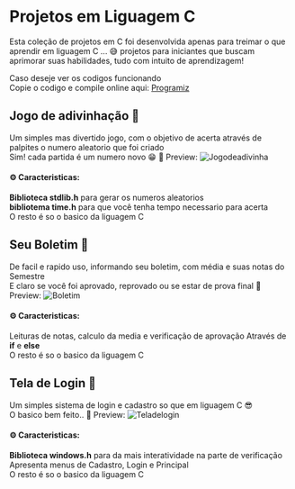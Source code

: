 # Projetos em Liguagem C
Esta coleção de projetos em C foi desenvolvida apenas para treimar o que aprendir em liguagem C ... 😅 projetos para iniciantes que buscam aprimorar suas habilidades, tudo com intuito de aprendizagem! <br>

Caso deseje ver os codigos funcionando <br>
Copie o codigo e compile online aqui: <a href="https://www.programiz.com/c-programming/online-compiler/" target="_blank">Programiz</a>

## Jogo de adivinhação 🎯
Um simples mas divertido jogo, com o objetivo de acerta através de palpites o numero aleatorio que foi criado <br>
Sim! cada partida é um numero novo 😁
🎥 Preview:
![Jogodeadivinha](https://github.com/Frutuoozo/Projetos-em-C/assets/159598254/7d07d9df-e937-468f-bb2b-f46c37f17c3c)

#### ⚙ Caracteristicas:
<strong>Biblioteca stdlib.h</strong> para gerar os numeros aleatorios <br>
<strong>bibliotema time.h</strong> para que você tenha tempo necessario para acerta <br>
O resto é so o basico da liguagem C

## Seu Boletim 🥵
De facil e rapido uso, informando seu boletim, com média e suas notas do Semestre <br>
E claro se você foi aprovado, reprovado ou se estar de prova final
🎥 Preview:
![Boletim](https://github.com/Frutuoozo/Projetos-em-C/assets/159598254/7cac196a-e646-4e74-b708-6313b0dc7415)

#### ⚙ Caracteristicas:
Leituras de notas, calculo da media e verificação de aprovação Através de <strong>if</strong> e <strong>else</strong> <br>
O resto é so o basico da liguagem C

## Tela de Login 📲
Um simples sistema de login e cadastro so que em liguagem C 😎 <br>
O basico bem feito..
🎥 Preview:
![Teladelogin](https://github.com/Frutuoozo/Projetos-em-C/assets/159598254/5bf5f843-8a52-4d94-90c7-64425396e0d1)

#### ⚙ Caracteristicas:
<strong>Biblioteca windows.h</strong> para da mais interatividade na parte de verificação <br>
Apresenta menus de Cadastro, Login e Principal <br>
O resto é so o basico da liguagem C

